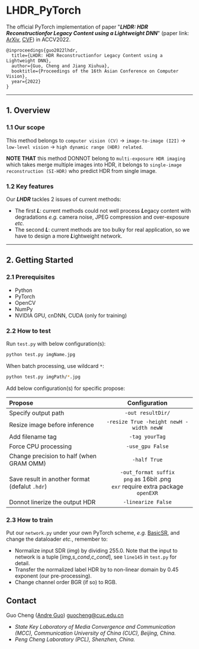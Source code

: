 # LHDR_PyTorch
The official PyTorch implementation of paper
"***LHDR: HDR Reconstructionfor Legacy Content using a Lightweight DNN***"
(paper link: [ArXiv](https://arxiv.org/abs/2211.11270), [CVF](TODO))
in ACCV2022.
    
    @inproceedings{guo2022lhdr,
      title={LHDR: HDR Reconstructionfor Legacy Content using a Lightweight DNN}, 
      author={Guo, Cheng and Jiang Xiuhua},
      booktitle={Proceedings of the 16th Asian Conference on Computer Vision},
      year={2022}
    }

---

## 1. Overview

### 1.1 Our scope

This method belongs to ```computer vision (CV)```
 -> ```image-to-image (I2I)``` -> ```low-level vision```
 -> ```high dynamic range (HDR) related```.

**NOTE THAT** this method DONNOT belong to ```multi-exposure HDR imaging``` which
takes merge multiple images into HDR, it belongs to ```single-image reconstruction (SI-HDR)```
who predict HDR from single image.

### 1.2 Key features

Our ***LHDR*** tackles 2 issues of current methods:

- The first ***L***: current methods could not well process ***L***egacy content with degradations *e.g.*
camera noise, JPEG compression and over-exposure *etc.*
- The second ***L***: current methods are too bulky for real application,
so we have to design a more ***L***ightweight network.

---

## 2. Getting Started

### 2.1 Prerequisites

- Python
- PyTorch
- OpenCV
- NumPy
- NVIDIA GPU, cnDNN, CUDA (only for training)

### 2.2 How to test

Run `test.py` with below configuration(s):

```bash
python test.py imgName.jpg
```

When batch processing, use wildcard `*`:

```bash
python test.py imgPath/*.jpg
```

Add below configuration(s) for specific propose:

| Propose                                                      |                                    Configuration                                     |
|:-------------------------------------------------------------|:------------------------------------------------------------------------------------:|
| Specify output path                                          |                                  `-out resultDir/`                                   |
| Resize image before inference                                |                       `-resize True -height newH -width newW`                        |
| Add filename tag                                             |                                    `-tag yourTag`                                    |
| Force CPU processing                                         |                                   `-use_gpu False`                                   |
| Change precision to half (when GRAM OMM)                     |                                     `-half True`                                     |
| Save result in another format (defalut `.hdr`)               | `-out_format suffix`<br>`png` as 16bit .png<br>`exr` require extra package `openEXR` |
| Donnot linerize the output HDR                               |                                  `-linearize False`                                  |



### 2.3 How to train

Put our ```network.py``` under your own PyTorch scheme, *e.g.* [BasicSR](https://github.com/xinntao/BasicSR), 
and change the dataloader *etc.*, remember to:

- Normalize input SDR (*img*) by dividing 255.0.
Note that the input to network is a tuple [*img*,*s_cond*,*c_cond*],
see ```line145``` in ```test.py``` for detail.
- Transfer the normalized label HDR by to non-linear domain
by 0.45 exponent (our pre-processing).
- Change channel order BGR (if so) to RGB.

## Contact

Guo Cheng ([Andre Guo](https://orcid.org/orcid=0000-0002-2660-2267)) guocheng@cuc.edu.cn

- *State Key Laboratory of Media Convergence and Communication (MCC),
Communication University of China (CUC), Beijing, China.*
- *Peng Cheng Laboratory (PCL), Shenzhen, China.*

